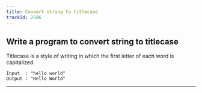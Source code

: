 ```yaml
---
title: Convert string to titlecase
trackId: 2506
---
```


## Write a program to convert string to titlecase

Titlecase is a style of writing in which the first letter of each word is capitalized.

```
Input  : "hello world"
Output : "Hello World"
```

---
